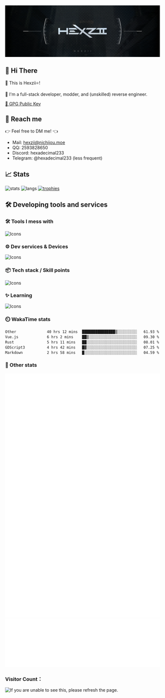 <p align="center">
<img src="./logo.png" alt="banner">
</p>

## 👋 Hi There

🚀 This is Hexzii⭐!

🛜 I'm a full-stack developer, modder, and (unskilled) reverse engineer.

[🔑 GPG Public Key](https://github.com/hexadecimal233.gpg)

## 📱 Reach me

👉 Feel free to DM me! 👈

- Mail: [hexzii@nichijou.moe](mailto:hexzii@nichijou.moe)
- QQ: 2593828650
- Discord: hexadecimal233
- Telegram: @hexadecimal233 (less frequent)

## 📈 Stats

![stats](https://github-readme-stats.vercel.app/api?username=hexadecimal233&theme=dracula&show_icons=true)
![langs](https://github-readme-stats.vercel.app/api/top-langs/?username=hexadecimal233&theme=dracula&layout=compact)
[![trophies](https://github-profile-trophy.vercel.app/?username=hexadecimal233)](https://github.com/ryo-ma/github-profile-trophy)

## 🛠️ Developing tools and services

<!--See:https://github.com/hexadecimal233/homepage-new-->
<!--START_SECTION:skillicons-->

### 🛠️ Tools I mess with

![Icons](https://skillicons.dev/icons?i=pnpm,bun,git,gradle,idea,androidstudio,visualstudio,vscode,neovim,postman,ai,ae,ps)

### ⚙ Dev services & Devices

![Icons](https://skillicons.dev/icons?i=arduino,docker,bash,github,npm,vercel,cloudflare,gradle,githubactions,figma)

### 📦 Tech stack / Skill points

![Icons](https://skillicons.dev/icons?i=java,nodejs,html,css,js,typescript,vue,nuxtjs,astro,py,cs,dotnet,rust,markdown,regex,tauri)

### ✨ Learning

![Icons](https://skillicons.dev/icons?i=mongodb,blender,cpp,godot,unity,dart,go,kotlin,latex,nix,opencv,wasm,react,qt)

<!--END_SECTION:skillicons-->

### ⏲️ WakaTime stats

<!--START_SECTION:waka-->

```txt
Other              40 hrs 12 mins  ███████████████▒░░░░░░░░░   61.93 %
Vue.js             6 hrs 2 mins    ██▒░░░░░░░░░░░░░░░░░░░░░░   09.30 %
Rust               5 hrs 11 mins   ██░░░░░░░░░░░░░░░░░░░░░░░   08.01 %
GDScript3          4 hrs 42 mins   █▓░░░░░░░░░░░░░░░░░░░░░░░   07.25 %
Markdown           2 hrs 58 mins   █░░░░░░░░░░░░░░░░░░░░░░░░   04.59 %
```

<!--END_SECTION:waka-->

<!--

### My projects

... TODO: Add projects?

-->

### 🎵 Other stats

![netease](https://github.com/hexadecimal233/netease-cloud-music-card/blob/main/card.svg)
![steam](./metrics.plugin.steam.svg)

<h3>Visitor Count：</h3>
<img src="https://count.getloli.com/get/@6475578645547358_hm?theme=moebooru" alt="If you are unable to see this, please refresh the page.">
